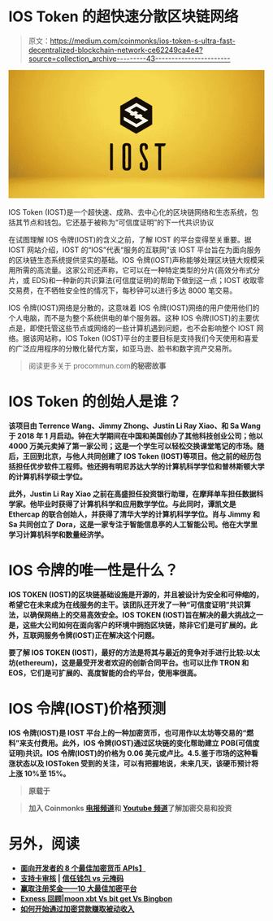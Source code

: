 # IOS Token 的超快速分散区块链网络

> 原文：<https://medium.com/coinmonks/ios-token-s-ultra-fast-decentralized-blockchain-network-ce62249ca4e4?source=collection_archive---------43----------------------->

![](img/8191b3e62ef26c51c9aab8a06e31961c.png)

IOS Token (IOST)是一个超快速、成熟、去中心化的区块链网络和生态系统，包括其节点和钱包。它还基于被称为“可信度证明”的下一代共识协议

在试图理解 IOS 令牌(IOST)的含义之前，了解 IOST 的平台变得至关重要。据 IOST 网站介绍，IOST 的“IOS”代表“服务的互联网”该 IOST 平台旨在为面向服务的区块链生态系统提供坚实的基础。IOS 令牌(IOST)声称能够处理区块链大规模采用所需的高流量。这家公司还声称，它可以在一种特定类型的分片(高效分布式分片，或 EDS)和一种新的共识算法(可信度证明)的帮助下做到这一点；IOST 收取零交易费，在不牺牲安全性的情况下，每秒钟可以进行多达 8000 笔交易。

IOS 令牌(IOST)网络是分散的，这意味着 IOS 令牌(IOST)网络的用户使用他们的个人电脑，而不是为整个系统供电的单个服务器。这种 IOS 令牌(IOST)的主要优点是，即使托管这些节点或网络的一些计算机遇到问题，也不会影响整个 IOST 网络。据该网站称，IOS Token (IOST)平台的主要目标是支持我们今天使用和喜爱的广泛应用程序的分散化替代方案，如亚马逊、脸书和数字资产交易所。

> 阅读更多关于 procommun.com[](https://procommun.com/)**的秘密故事**

# **IOS Token 的创始人是谁？**

**该项目由 Terrence Wang、Jimmy Zhong、Justin Li Ray Xiao、和 Sa Wang 于 2018 年 1 月启动。钟在大学期间在中国和美国创办了其他科技创业公司；他以 4000 万美元卖掉了第一家公司；这是一个学生可以轻松交换课堂笔记的市场。随后，王回到北京，与他人共同创建了 IOS Token (IOST)等项目。他之前的经历包括担任优步软件工程师。他还拥有明尼苏达大学的计算机科学学位和普林斯顿大学的计算机科学硕士学位。**

**此外，Justin Li Ray Xiao 之前在高盛担任投资银行助理，在摩拜单车担任数据科学家。他毕业时获得了计算机科学和应用数学学位。与此同时，谭凯文是 Ethercap 的联合创始人，并获得了清华大学的计算机科学学位。肖与 Jimmy 和 Sa 共同创立了 Dora，这是一家专注于智能信息亭的人工智能公司。他在大学里学习计算机科学和数量经济学。**

# **IOS 令牌的唯一性是什么？**

**IOS TOKEN (IOST)的区块链基础设施是开源的，并且被设计为安全和可伸缩的，希望它在未来成为在线服务的主干。该团队还开发了一种“可信度证明”共识算法，以确保网络上的交易高效安全。IOS TOKEN (IOST)旨在解决的最大挑战之一是，这些大公司如何在面向客户的环境中拥抱区块链，除非它们是可扩展的。此外，互联网服务令牌(IOST)正在解决这个问题。**

**要了解 IOS TOKEN (IOST)，最好的方法是将其与最近的竞争对手进行比较:以太坊(ethereum)，这是最受开发者欢迎的创新合同平台。也可以比作 TRON 和 EOS，它们是可扩展的、高度智能的合约平台，使用率很高。**

# **IOS 令牌(IOST)价格预测**

**IOS 令牌(IOST)是 IOST 平台上的一种加密货币，也可用作以太坊等交易的“燃料”来支付费用。此外，IOS 令牌(IOST)通过区块链的变化帮助建立 POB(可信度证明)共识。IOS 令牌(IOST)的价格为 0.06 美元或卢比。4.5.鉴于市场的这种看涨状态以及 IOSToken 受到的关注，可以有把握地说，未来几天，该硬币预计将上涨 10%至 15%。**

> **原载于[](https://procommun.com/2022/04/technology/ios-token-iost-an-ultra-fast-decentralized-blockchain-network/)**

> ****加入 Coinmonks [电报频道](https://t.me/coincodecap)和 [Youtube 频道](https://www.youtube.com/c/coinmonks/videos)了解加密交易和投资****

# ****另外，阅读****

*   ****[面向开发者的 8 个最佳加密货币 APIs】](https://coincodecap.com/best-cryptocurrency-apis)****
*   ****[支持卡审核](https://coincodecap.com/uphold-card-review) | [信任钱包 vs 元掩码](https://coincodecap.com/trust-wallet-vs-metamask)****
*   ****[赢取注册奖金——10 大最佳加密平台](https://coincodecap.com/earn-sign-up-bonus)****
*   ****[Exness 回顾](https://coincodecap.com/exness-review)|[moon xbt Vs bit get Vs Bingbon](https://coincodecap.com/bingbon-vs-bitget-vs-moonxbt)****
*   ****[如何开始通过加密贷款赚取被动收入](https://coincodecap.com/passive-income-crypto-lending)****